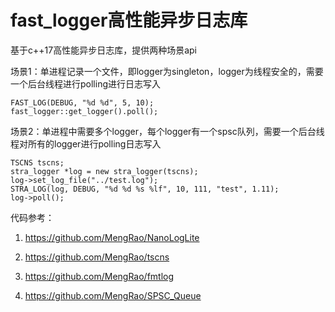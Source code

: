 # fast_logger高性能异步日志库

基于c++17高性能异步日志库，提供两种场景api

场景1：单进程记录一个文件，即logger为singleton，logger为线程安全的，需要一个后台线程进行polling进行日志写入
```
FAST_LOG(DEBUG, "%d %d", 5, 10);
fast_logger::get_logger().poll();
```
场景2：单进程中需要多个logger，每个logger有一个spsc队列，需要一个后台线程对所有的logger进行polling日志写入
```
TSCNS tscns;
stra_logger *log = new stra_logger(tscns);
log->set_log_file("../test.log");
STRA_LOG(log, DEBUG, "%d %d %s %lf", 10, 111, "test", 1.11);
log->poll();
```
代码参考：

1. https://github.com/MengRao/NanoLogLite

2. https://github.com/MengRao/tscns

3. https://github.com/MengRao/fmtlog

4. https://github.com/MengRao/SPSC_Queue


